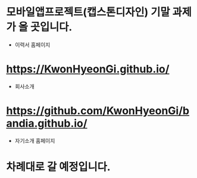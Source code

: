 # 모바일앱프로젝트(캡스톤디자인) 기말 과제가 올 곳입니다.

* 이력서 홈페이지
# https://KwonHyeonGi.github.io/
* 회사소개
# https://github.com/KwonHyeonGi/bandia.github.io/
* 자기소개 홈페이지

# 차례대로 갈 예정입니다.
